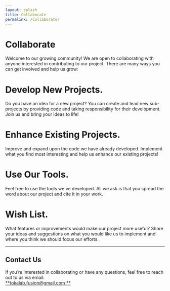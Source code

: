 ```yaml
---
layout: splash
title: Collaborate
permalink: /Collaborate/
---
```


# Collaborate

Welcome to our growing community! We are open to collaborating with anyone interested in contributing to our project. There are many ways you can get involved and help us grow:


# Develop New Projects.
Do you have an idea for a new project? You can create and lead new sub-projects by providing code and taking responsibility for their development. Join us and bring your ideas to life!

# Enhance Existing Projects.
Improve and expand upon the code we have already developed. Implement what you find most interesting and help us enhance our existing projects!

# Use Our Tools.
Feel free to use the tools we've developed. All we ask is that you spread the word about our project and cite it in your work.

# Wish List.
What features or improvements would make our project more useful? Share your ideas and suggestions on what you would like us to implement and where you think we should focus our efforts.

---

## Contact Us

If you’re interested in collaborating or have any questions, feel free to reach out to us via email:  
[**tokalab.fusion@gmail.com **](mailto:tokalab.fusion@gmail.com)
